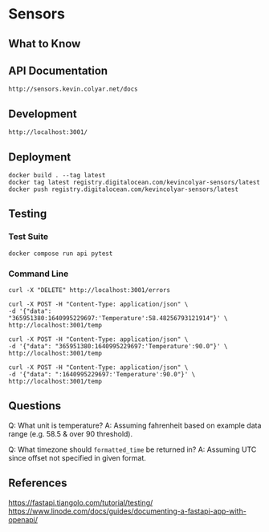 # Sensors

## What to Know

## API Documentation

    http://sensors.kevin.colyar.net/docs

## Development

    http://localhost:3001/

## Deployment

    docker build . --tag latest
    docker tag latest registry.digitalocean.com/kevincolyar-sensors/latest
    docker push registry.digitalocean.com/kevincolyar-sensors/latest

## Testing

### Test Suite

    docker compose run api pytest
    
### Command Line

    curl -X "DELETE" http://localhost:3001/errors

    curl -X POST -H "Content-Type: application/json" \
    -d '{"data": "365951380:1640995229697:'Temperature':58.48256793121914"}' \
    http://localhost:3001/temp

    curl -X POST -H "Content-Type: application/json" \
    -d '{"data": "365951380:1640995229697:'Temperature':90.0"}' \
    http://localhost:3001/temp

    curl -X POST -H "Content-Type: application/json" \
    -d '{"data": ":1640995229697:'Temperature':90.0"}' \
    http://localhost:3001/temp


## Questions

Q: What unit is temperature?
A: Assuming fahrenheit based on example data range (e.g. 58.5 & over 90 threshold).

Q: What timezone should `formatted_time` be returned in?
A: Assuming UTC since offset not specified in given format.

## References

https://fastapi.tiangolo.com/tutorial/testing/
https://www.linode.com/docs/guides/documenting-a-fastapi-app-with-openapi/
